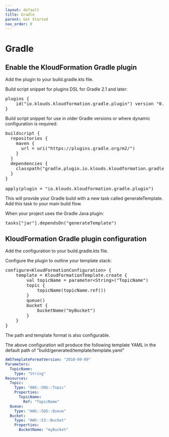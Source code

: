 ```yaml
---
layout: default
title: Gradle
parent: Get Started
nav_order: 0
---
```

<script src="https://unpkg.com/kotlin-playground@1" data-selector=".kotlin"></script>
<style>
blockquote{
    color: #666;
    margin: 0;
    padding-left: 3em;
    border-left: 0.5em #f2c152 solid;
}
</style>
# Gradle

## Enable the KloudFormation Gradle plugin
Add the plugin to your build.gradle.kts file.

Build script snippet for plugins DSL for Gradle 2.1 and later:

<pre class="kotlin" data-highlight-only>
plugins {
    id("io.klouds.kloudformation.gradle.plugin") version "0.1.2"
}
</pre>

Build script snippet for use in older Gradle versions or where dynamic configuration is required:
<pre class="kotlin" data-highlight-only>
buildscript {
  repositories {
    maven {
      url = uri("https://plugins.gradle.org/m2/")
    }
  }
  dependencies {
    classpath("gradle.plugin.io.klouds.kloudformation.gradle.plugin:kloudformation-gradle-plugin:0.1.2")
  }
}
    
apply(plugin = "io.klouds.kloudformation.gradle.plugin")
</pre>

This will provide your Gradle build with a new task called generateTemplate. Add this task to your main build flow.

When your project uses the Gradle Java plugin:
<pre class="kotlin" data-highlight-only>
tasks["jar"].dependsOn("generateTemplate")
</pre>

## KloudFormation Gradle plugin configuration
Add the configuration to your build.gradle.kts file.

Configure the plugin to outline your template stack:

<pre class="kotlin" data-highlight-only>
configure&lt;KloudFormationConfiguration&gt; {
    template = KloudFormationTemplate.create {
        val topicName = parameter&lt;String&gt;("TopicName")
        topic {
            topicName(topicName.ref())
        }
        queue()
        bucket {
            bucketName("myBucket")
        }
    }
}
</pre>

The path and template format is also configurable.

The above configuration will produce the following template YAML in the default path of "build/generated/template/template.yaml"

```yaml
AWSTemplateFormatVersion: "2010-09-09"
Parameters:
  TopicName:
    Type: "String"
Resources:
  Topic:
    Type: "AWS::SNS::Topic"
    Properties:
      TopicName:
        Ref: "TopicName"
  Queue:
    Type: "AWS::SQS::Queue"
  Bucket:
    Type: "AWS::S3::Bucket"
    Properties:
      BucketName: "myBucket"
```